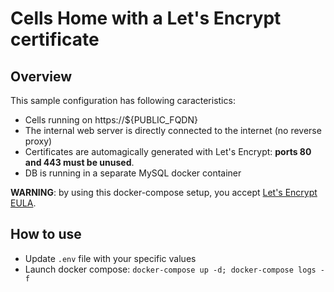 # Cells Home with a Let's Encrypt certificate

## Overview

This sample configuration has following caracteristics:

- Cells running on https://${PUBLIC_FQDN}
- The internal web server is directly connected to the internet (no reverse proxy)
- Certificates are automagically generated with Let's Encrypt: **ports 80 and 443 must be unused**.
- DB is running in a separate MySQL docker container

**WARNING**: by using this docker-compose setup, you accept [Let's Encrypt EULA](https://letsencrypt.org/documents/LE-SA-v1.2-November-15-2017.pdf).

## How to use

- Update `.env` file with your specific values
- Launch docker compose: `docker-compose up -d; docker-compose logs -f`
